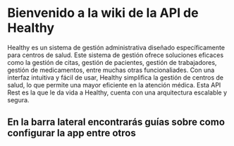 # Bienvenido a la wiki de la API de Healthy

Healthy es un sistema de gestión administrativa diseñado específicamente para centros de salud. Este sistema de gestión ofrece soluciones eficaces como la gestión de citas, gestión de pacientes, gestión de trabajadores, gestión de medicamentos, entre muchas otras funcionaliades. Con una interfaz intuitiva y fácil de usar, Healthy simplifica la gestión de centros de salud, lo que permite una mayor eficiente en la atención médica.
Esta API Rest es la que le da vida a Healthy, cuenta con una arquitectura escalable y segura.

## En la barra lateral encontrarás guías sobre como configurar la app entre otros

